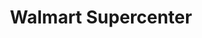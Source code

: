 ---
title: "Walmart Supercenter"
url: /hoover/walmart-supercenter-john-hawkins-parkway/
shop: Supermarkt
---